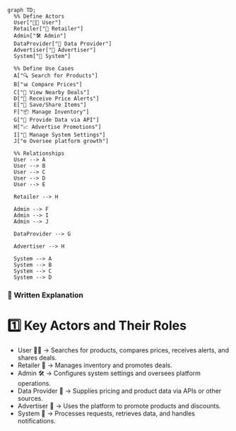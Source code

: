 ```mermaid
graph TD;
  %% Define Actors
  User["🧑‍💻 User"] 
  Retailer["🏪 Retailer"]
  Admin["🛠️ Admin"]
  DataProvider["🔗 Data Provider"]
  Advertiser["📢 Advertiser"]
  System["🤖 System"]

  %% Define Use Cases
  A["🔍 Search for Products"]
  B["📊 Compare Prices"]
  C["📍 View Nearby Deals"]
  D["📢 Receive Price Alerts"]
  E["💾 Save/Share Items"]
  F["📦 Manage Inventory"]
  G["📡 Provide Data via API"]
  H["📈 Advertise Promotions"]
  I["🔧 Manage System Settings"]
  J["⚙️ Oversee platform growth"]

  %% Relationships
  User --> A
  User --> B
  User --> C
  User --> D
  User --> E

  Retailer --> H

  Admin --> F
  Admin --> I
  Admin --> J

  DataProvider --> G

  Advertiser --> H

  System --> A
  System --> B
  System --> C
  System --> D
```

### 📌 Written Explanation
# 1️⃣ Key Actors and Their Roles
* User 🧑‍💻 → Searches for products, compares prices, receives alerts, and shares deals.
* Retailer 🏪 → Manages inventory and promotes deals.
* Admin 🛠️ → Configures system settings and oversees platform operations.
* Data Provider 🔗 → Supplies pricing and product data via APIs or other sources.
* Advertiser 📢 → Uses the platform to promote products and discounts.
* System 🤖 → Processes requests, retrieves data, and handles notifications.
